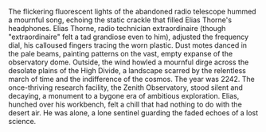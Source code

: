 The flickering fluorescent lights of the abandoned radio telescope hummed a mournful song, echoing the static crackle that filled Elias Thorne's headphones.  Elias Thorne, radio technician extraordinaire (though "extraordinaire" felt a tad grandiose even to him), adjusted the frequency dial, his calloused fingers tracing the worn plastic.  Dust motes danced in the pale beams, painting patterns on the vast, empty expanse of the observatory dome.  Outside, the wind howled a mournful dirge across the desolate plains of the High Divide, a landscape scarred by the relentless march of time and the indifference of the cosmos.  The year was 2242.  The once-thriving research facility, the Zenith Observatory, stood silent and decaying, a monument to a bygone era of ambitious exploration.  Elias, hunched over his workbench, felt a chill that had nothing to do with the desert air.  He was alone, a lone sentinel guarding the faded echoes of a lost science.
